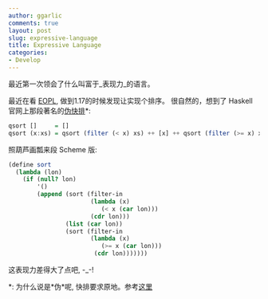 ```yaml
---
author: ggarlic
comments: true
layout: post
slug: expressive-language
title: Expressive Language
categories:
- Develop
---
```


最近第一次领会了什么叫富于_表现力_的语言。

最近在看 [EOPL](https://book.douban.com/subject/1761927/), 做到1.17的时候发现让实现个排序。
很自然的，想到了 Haskell 官网上那段著名的[伪快排](https://wiki.haskell.org/Introduction#Quicksort\_in\_Haskell)\*:

```haskell
qsort []     = []
qsort (x:xs) = qsort (filter (< x) xs) ++ [x] ++ qsort (filter (>= x) xs)
```

照葫芦画瓢来段 Scheme 版:

```scheme
(define sort
  (lambda (lon)
    (if (null? lon)
        '()
        (append (sort (filter-in
                       (lambda (x)
                          (< x (car lon)))
                       (cdr lon)))
                (list (car lon))
                (sort (filter-in
                       (lambda (x)
                          (>= x (car lon)))
                        (cdr lon)))))))
```

这表现力差得大了点吧, -\_-!

\*: 为什么说是\*伪\*呢, 快排要求原地。参考[这里](http://stackoverflow.com/questions/7717691/why-is-the-minimalist-example-haskell-quicksort-not-a-true-quicksort)
